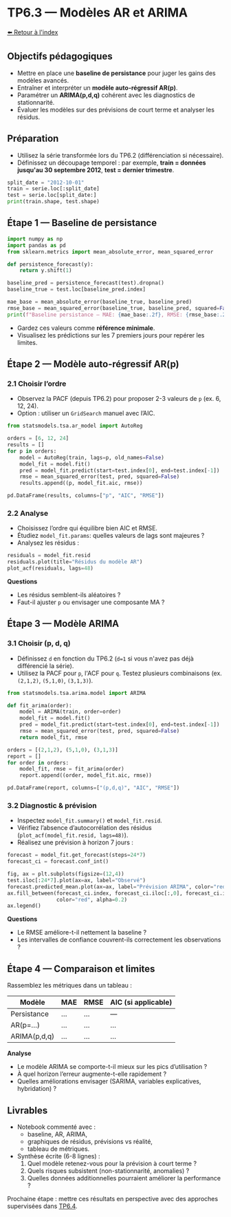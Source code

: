 # TP6.3 — Modèles AR et ARIMA

[⬅️ Retour à l'index](TP6_Series_Temporelles_Index.md)

## Objectifs pédagogiques

- Mettre en place une **baseline de persistance** pour juger les gains des modèles avancés.
- Entraîner et interpréter un **modèle auto-régressif AR(p)**.
- Paramétrer un **ARIMA(p,d,q)** cohérent avec les diagnostics de stationnarité.
- Évaluer les modèles sur des prévisions de court terme et analyser les résidus.

## Préparation

- Utilisez la série transformée lors du TP6.2 (différenciation si nécessaire).
- Définissez un découpage temporel : par exemple, **train = données jusqu'au 30 septembre 2012**, **test = dernier trimestre**.

```python
split_date = "2012-10-01"
train = serie.loc[:split_date]
test = serie.loc[split_date:]
print(train.shape, test.shape)
```

## Étape 1 — Baseline de persistance

```python
import numpy as np
import pandas as pd
from sklearn.metrics import mean_absolute_error, mean_squared_error

def persistence_forecast(y):
    return y.shift(1)

baseline_pred = persistence_forecast(test).dropna()
baseline_true = test.loc[baseline_pred.index]

mae_base = mean_absolute_error(baseline_true, baseline_pred)
rmse_base = mean_squared_error(baseline_true, baseline_pred, squared=False)
print(f"Baseline persistance — MAE: {mae_base:.2f}, RMSE: {rmse_base:.2f}")
```

- Gardez ces valeurs comme **référence minimale**.
- Visualisez les prédictions sur les 7 premiers jours pour repérer les limites.

## Étape 2 — Modèle auto-régressif AR(p)

### 2.1 Choisir l’ordre

- Observez la PACF (depuis TP6.2) pour proposer 2-3 valeurs de `p` (ex. 6, 12, 24).
- Option : utiliser un `GridSearch` manuel avec l’AIC.

```python
from statsmodels.tsa.ar_model import AutoReg

orders = [6, 12, 24]
results = []
for p in orders:
    model = AutoReg(train, lags=p, old_names=False)
    model_fit = model.fit()
    pred = model_fit.predict(start=test.index[0], end=test.index[-1])
    rmse = mean_squared_error(test, pred, squared=False)
    results.append((p, model_fit.aic, rmse))

pd.DataFrame(results, columns=["p", "AIC", "RMSE"])
```

### 2.2 Analyse

- Choisissez l’ordre qui équilibre bien AIC et RMSE.
- Étudiez `model_fit.params`: quelles valeurs de lags sont majeures ?
- Analysez les résidus :

```python
residuals = model_fit.resid
residuals.plot(title="Résidus du modèle AR")
plot_acf(residuals, lags=48)
```

**Questions**
- Les résidus semblent-ils aléatoires ?  
- Faut-il ajuster `p` ou envisager une composante MA ?

## Étape 3 — Modèle ARIMA

### 3.1 Choisir (p, d, q)

- Définissez `d` en fonction du TP6.2 (`d=1` si vous n'avez pas déjà différencié la série).
- Utilisez la PACF pour `p`, l'ACF pour `q`. Testez plusieurs combinaisons (ex. `(2,1,2)`, `(5,1,0)`, `(3,1,3)`).

```python
from statsmodels.tsa.arima.model import ARIMA

def fit_arima(order):
    model = ARIMA(train, order=order)
    model_fit = model.fit()
    pred = model_fit.predict(start=test.index[0], end=test.index[-1])
    rmse = mean_squared_error(test, pred, squared=False)
    return model_fit, rmse

orders = [(2,1,2), (5,1,0), (3,1,3)]
report = []
for order in orders:
    model_fit, rmse = fit_arima(order)
    report.append((order, model_fit.aic, rmse))

pd.DataFrame(report, columns=["(p,d,q)", "AIC", "RMSE"])
```

### 3.2 Diagnostic & prévision

- Inspectez `model_fit.summary()` et `model_fit.resid`.
- Vérifiez l’absence d’autocorrélation des résidus (`plot_acf(model_fit.resid, lags=48)`).
- Réalisez une prévision à horizon 7 jours :

```python
forecast = model_fit.get_forecast(steps=24*7)
forecast_ci = forecast.conf_int()

fig, ax = plt.subplots(figsize=(12,4))
test.iloc[:24*7].plot(ax=ax, label="Observé")
forecast.predicted_mean.plot(ax=ax, label="Prévision ARIMA", color="red")
ax.fill_between(forecast_ci.index, forecast_ci.iloc[:,0], forecast_ci.iloc[:,1],
                color="red", alpha=0.2)
ax.legend()
```

**Questions**
- Le RMSE améliore-t-il nettement la baseline ?  
- Les intervalles de confiance couvrent-ils correctement les observations ?

## Étape 4 — Comparaison et limites

Rassemblez les métriques dans un tableau :

| Modèle | MAE | RMSE | AIC (si applicable) |
| --- | --- | --- | --- |
| Persistance | … | … | — |
| AR(p=…) | … | … | … |
| ARIMA(p,d,q) | … | … | … |

**Analyse**
- Le modèle ARIMA se comporte-t-il mieux sur les pics d’utilisation ?  
- À quel horizon l’erreur augmente-t-elle rapidement ?
- Quelles améliorations envisager (SARIMA, variables explicatives, hybridation) ?

## Livrables

- Notebook commenté avec :
  - baseline, AR, ARIMA,
  - graphiques de résidus, prévisions vs réalité,
  - tableau de métriques.
- Synthèse écrite (6-8 lignes) :
  1. Quel modèle retenez-vous pour la prévision à court terme ?
  2. Quels risques subsistent (non-stationnarité, anomalies) ?
  3. Quelles données additionnelles pourraient améliorer la performance ?

Prochaine étape : mettre ces résultats en perspective avec des approches supervisées dans
[TP6.4](TP6_4_Modeles_Supervises.md).
